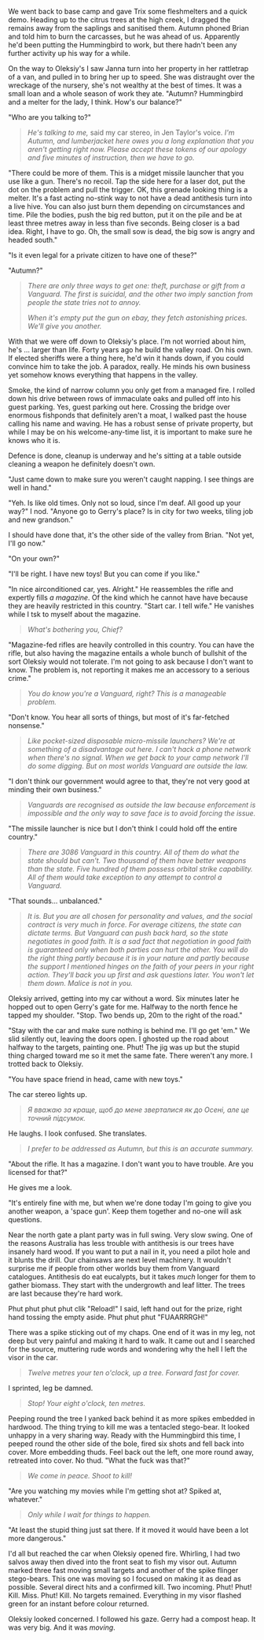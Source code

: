 We went back to base camp and gave Trix some fleshmelters and a quick demo. Heading up to the citrus trees at the high creek, I dragged the remains away from the saplings and sanitised them. Autumn phoned Brian and told him to burn the carcasses, but he was ahead of us. Apparently he'd been putting the Hummingbird to work, but there hadn't been any further activity up his way for a while.

On the way to Oleksiy's I saw Janna turn into her property in her rattletrap of a van, and pulled in to bring her up to speed. She was distraught over the wreckage of the nursery, she's not wealthy at the best of times. It was a small loan and a whole season of work they ate. "Autumn? Hummingbird and a melter for the lady, I think. How's our balance?" 

"Who are you talking to?"

> _He's talking to me,_ said my car stereo, in Jen Taylor's voice. _I'm Autumn, and lumberjacket here owes you a long explanation that you aren't getting right now. Please accept these tokens of our apology and five minutes of instruction, then we have to go._

"There could be more of them. This is a midget missile launcher that you use like a gun. There's no recoil. Tap the side here for a laser dot, put the dot on the problem and pull the trigger. OK, this grenade looking thing is a melter. It's a fast acting no-stink way to not have a dead antithesis turn into a live hive. You can also just burn them depending on circumstances and time. Pile the bodies, push the big red button, put it on the pile and be at least three metres away in less than five seconds. Being closer is a bad idea. Right, I have to go. Oh, the small sow is dead, the big sow is angry and headed south."

"Is it even legal for a private citizen to have one of these?"

"Autumn?"

> _There are only three ways to get one: theft, purchase or gift from a Vanguard. The first is suicidal, and the other two imply sanction from people the state tries not to annoy._
>
> _When it's empty put the gun on ebay, they fetch astonishing prices. We'll give you another._

With that we were off down to Oleksiy's place. I'm not worried about him, he's ... larger than life. Forty years ago he build the valley road. On his own. If elected sheriffs were a thing here, he'd win it hands down, if you could convince him to take the job. A paradox, really. He minds his own business yet somehow knows everything that happens in the valley.

Smoke, the kind of narrow column you only get from a managed fire. I rolled down his drive between rows of immaculate oaks and pulled off into his guest parking. Yes, guest parking out here. Crossing the bridge over enormous fishponds that definitely aren't a moat, I walked past the house calling his name and waving. He has a robust sense of private property, but while I may be on his welcome-any-time list, it is important to make sure he knows who it is.

Defence is done, cleanup is underway and he's sitting at a table outside cleaning a weapon he definitely doesn't own.

"Just came down to make sure you weren't caught napping. I see things are well in hand."

"Yeh. Is like old times. Only not so loud, since I'm deaf. All good up your way?" I nod. "Anyone go to Gerry's place? Is in city for two weeks, tiling job and new grandson."

I should have done that, it's the other side of the valley from Brian. "Not yet, I'll go now."

"On your own?"

"I'll be right. I have new toys! But you can come if you like."

"In nice airconditioned car, yes. Alright." He reassembles the rifle and expertly fills _a magazine_. Of the kind which he cannot have have because they are heavily restricted in this country. "Start car. I tell wife." He vanishes while I tsk to myself about the magazine.

>_What's bothering you, Chief?_

"Magazine-fed rifles are heavily controlled in this country. You can have the rifle, but also having the magazine entails a whole bunch of bullshit of the sort Oleksiy would not tolerate. I'm not going to ask because I don't want to know. The problem is, not reporting it makes me an accessory to a serious crime."

> _You do know you're a Vanguard, right? This is a manageable problem._

"Don't know. You hear all sorts of things, but most of it's far-fetched nonsense."

> _Like pocket-sized disposable micro-missile launchers? We're at something of a disadvantage out here. I can't hack a phone network when there's no signal. When we get back to your camp network I'll do some digging. But on most worlds Vanguard are outside the law._

"I don't think our government would agree to that, they're not very good at minding their own business."

> _Vanguards are recognised as outside the law because enforcement is impossible and the only way to save face is to avoid forcing the issue._

"The missile launcher is nice but I don't think I could hold off the entire country."

> _There are 3086 Vanguard in this country. All of them do what the state should but can't. Two thousand of them have better weapons than the state. Five hundred of them possess orbital strike capability. All of them would take exception to any attempt to control a Vanguard._

"That sounds... unbalanced."

> _It is. But you are all chosen for personality and values, and the social contract is very much in force. For average citizens, the state can dictate terms. But Vanguard can push back hard, so the state negotiates in good faith. It is a sad fact that negotiation in good faith is guaranteed only when both parties can hurt the other. You will do the right thing partly because it is in your nature and partly because the support I mentioned hinges on the faith of your peers in your right action. They'll back you up first and ask questions later. You won't let them down. Malice is not in you._

Oleksiy arrived, getting into my car without a word. Six minutes later he hopped out to open Gerry's gate for me. Halfway to the north fence he tapped my shoulder. "Stop. Two bends up, 20m to the right of the road." 

"Stay with the car and make sure nothing is behind me. I'll go get 'em." We slid silently out, leaving the doors open. I ghosted up the road about halfway to the targets, painting one. Phut! The jig was up but the stupid thing charged toward me so it met the same fate. There weren't any more. I trotted back to Oleksiy. 

"You have space friend in head, came with new toys."

The car stereo lights up.

> _Я вважаю за краще, щоб до мене зверталися як до Осені, але це точний підсумок._

He laughs. I look confused. She translates.

> _I prefer to be addressed as Autumn, but this is an accurate summary._

"About the rifle. It has a magazine. I don't want you to have trouble. Are you licensed for that?"

He gives me a look.

"It's entirely fine with me, but when we're done today I'm going to give you another weapon, a 'space gun'. Keep them together and no-one will ask questions.

Near the north gate a plant party was in full swing. Very slow swing. One of the reasons Australia has less trouble with antithesis is our trees have insanely hard wood. If you want to put a nail in it, you need a pilot hole and it blunts the drill. Our chainsaws are next level machinery. It wouldn't surprise me if people from other worlds buy them from Vanguard catalogues. Antithesis do eat eucalypts, but it takes _much_ longer for them to gather biomass. They start with the undergrowth and leaf litter. The trees are last because they're hard work.

Phut phut phut phut clik "Reload!" I said, left hand out for the prize, right hand tossing the empty aside. Phut phut phut "FUAARRRGH!"

There was a spike sticking out of my chaps. One end of it was in my leg, not deep but very painful and making it hard to walk. It came out and I searched for the source, muttering rude words and wondering why the hell I left the visor in the car. 

> _Twelve metres your ten o'clock, up a tree. Forward fast for cover._

I sprinted, leg be damned. 

> _Stop! Your eight o'clock, ten metres._

Peeping round the tree I yanked back behind it as more spikes embedded in hardwood. The thing trying to kill me was a tentacled stego-bear. It looked unhappy in a very sharing way. Ready with the Hummingbird this time, I peeped round the other side of the bole, fired six shots and fell back into cover. More embedding thuds. Feel back out the left, one more round away, retreated into cover. No thud. "What the fuck was that?"

> _We come in peace. Shoot to kill!_

"Are you watching my movies while I'm getting shot at? Spiked at, whatever."

> _Only while I wait for things to happen._

"At least the stupid thing just sat there. If it moved it would have been a lot more dangerous."

I'd all but reached the car when Oleksiy opened fire. Whirling, I had two salvos away then dived into the front seat to fish my visor out. Autumn marked three fast moving small targets and another of the spike flinger stego-bears. This one was moving so I focused on making it as dead as possible. Several direct hits and a confirmed kill. Two incoming. Phut! Phut! Kill. Miss. Phut! Kill. No targets remained. Everything in my visor flashed green for an instant before colour returned. 

Oleksiy looked concerned. I followed his gaze. Gerry had a compost heap. It was very big. And it was _moving_.
